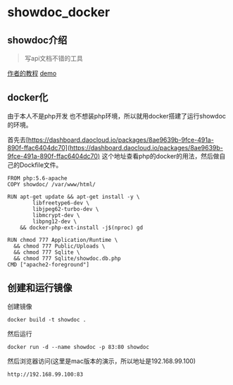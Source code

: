 # showdoc_docker

## showdoc介绍

> 写api文档不错的工具

[作者的教程](http://blog.star7th.com/2016/05/2007.html)
[demo](http://doc.star7th.com/index.php?s=/2&page_id=9)

## docker化
由于本人不是php开发 也不想装php环境，所以就用docker搭建了运行showdoc的环境。


首先去[https://dashboard.daocloud.io/packages/8ae9639b-9fce-491a-890f-ffac6404dc70](https://dashboard.daocloud.io/packages/8ae9639b-9fce-491a-890f-ffac6404dc70)
这个地址查看php的docker的用法，然后做自己的Dockfile文件。

```
FROM php:5.6-apache
COPY showdoc/ /var/www/html/

RUN apt-get update && apt-get install -y \
        libfreetype6-dev \
        libjpeg62-turbo-dev \
        libmcrypt-dev \
        libpng12-dev \
    && docker-php-ext-install -j$(nproc) gd

RUN chmod 777 Application/Runtime \
  && chmod 777 Public/Uploads \
  && chmod 777 Sqlite \
  && chmod 777 Sqlite/showdoc.db.php
CMD ["apache2-foreground"]
```

## 创建和运行镜像
创建镜像  
```
docker build -t showdoc .
```
然后运行
```
docker run -d --name showdoc -p 83:80 showdoc
```
然后浏览器访问(这里是mac版本的演示，所以地址是192.168.99.100)
```
http://192.168.99.100:83
```
